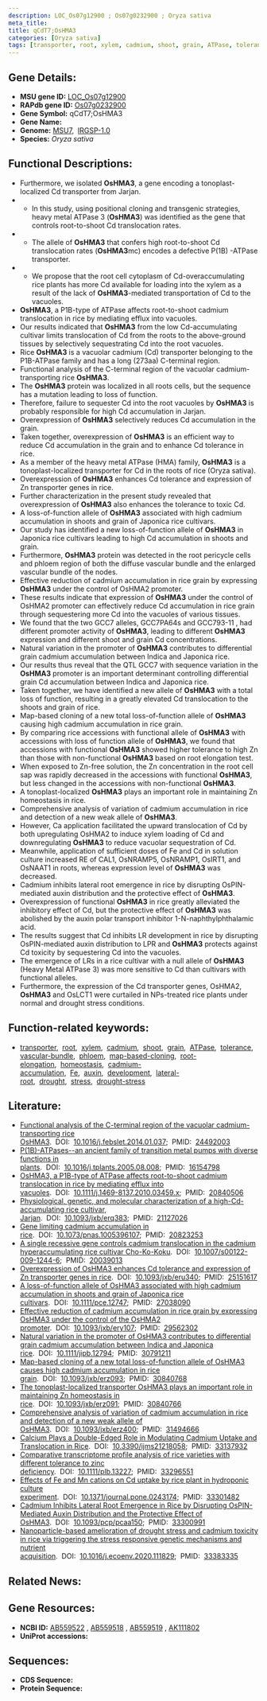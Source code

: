 ```yaml
---
description: LOC_Os07g12900 ; Os07g0232900 ; Oryza sativa
meta_title:
title: qCdT7;OsHMA3
categories: [Oryza sativa]
tags: [transporter, root, xylem, cadmium, shoot, grain, ATPase, tolerance, vascular bundle, phloem, map-based cloning, root elongation, homeostasis, cadmium accumulation, Fe, auxin, development, lateral root, drought, stress, drought stress, drought stress ]
---
```


## Gene Details:
- **MSU gene ID:** [LOC_Os07g12900](http://rice.uga.edu/cgi-bin/ORF_infopage.cgi?orf=LOC_Os07g12900)  
- **RAPdb gene ID:** [Os07g0232900](https://rapdb.dna.affrc.go.jp/locus/?name=Os07g0232900)  
- **Gene Symbol:** qCdT7;OsHMA3
- **Gene Name:**
- **Genome:**  [MSU7](http://rice.uga.edu/),&nbsp;&nbsp;[IRGSP-1.0](https://rapdb.dna.affrc.go.jp/download/irgsp1.html)
- **Species:** *Oryza sativa*

## Functional Descriptions:
   - Furthermore, we isolated **OsHMA3**, a gene encoding a tonoplast-localized Cd transporter from Jarjan.
   - * In this study, using positional cloning and transgenic strategies, heavy metal ATPase 3 (**OsHMA3**) was identified as the gene that controls root-to-shoot Cd translocation rates.
   - * The allele of **OsHMA3** that confers high root-to-shoot Cd translocation rates (**OsHMA3**mc) encodes a defective P(1B) -ATPase transporter.
   - * We propose that the root cell cytoplasm of Cd-overaccumulating rice plants has more Cd available for loading into the xylem as a result of the lack of **OsHMA3**-mediated transportation of Cd to the vacuoles.
   - **OsHMA3**, a P1B-type of ATPase affects root-to-shoot cadmium translocation in rice by mediating efflux into vacuoles.
   - Our results indicated that **OsHMA3** from the low Cd-accumulating cultivar limits translocation of Cd from the roots to the above-ground tissues by selectively sequestrating Cd into the root vacuoles.
   - Rice **OsHMA3** is a vacuolar cadmium (Cd) transporter belonging to the P1B-ATPase family and has a long (273aa) C-terminal region.
   - Functional analysis of the C-terminal region of the vacuolar cadmium-transporting rice **OsHMA3**.
   - The **OsHMA3** protein was localized in all roots cells, but the sequence has a mutation leading to loss of function.
   - Therefore, failure to sequester Cd into the root vacuoles by **OsHMA3** is probably responsible for high Cd accumulation in Jarjan.
   - Overexpression of **OsHMA3** selectively reduces Cd accumulation in the grain.
   - Taken together, overexpression of **OsHMA3** is an efficient way to reduce Cd accumulation in the grain and to enhance Cd tolerance in rice.
   - As a member of the heavy metal ATPase (HMA) family, **OsHMA3** is a tonoplast-localized transporter for Cd in the roots of rice (Oryza sativa).
   - Overexpression of **OsHMA3** enhances Cd tolerance and expression of Zn transporter genes in rice.
   - Further characterization in the present study revealed that overexpression of **OsHMA3** also enhances the tolerance to toxic Cd.
   - A loss-of-function allele of **OsHMA3** associated with high cadmium accumulation in shoots and grain of Japonica rice cultivars.
   - Our study has identified a new loss-of-function allele of **OsHMA3** in Japonica rice cultivars leading to high Cd accumulation in shoots and grain.
   - Furthermore, **OsHMA3** protein was detected in the root pericycle cells and phloem region of both the diffuse vascular bundle and the enlarged vascular bundle of the nodes.
   - Effective reduction of cadmium accumulation in rice grain by expressing **OsHMA3** under the control of OsHMA2 promoter.
   - These results indicate that expression of **OsHMA3** under the control of OsHMA2 promoter can effectively reduce Cd accumulation in rice grain through sequestering more Cd into the vacuoles of various tissues.
   - We found that the two GCC7 alleles, GCC7PA64s and GCC793-11 , had different promoter activity of **OsHMA3**, leading to different **OsHMA3** expression and different shoot and grain Cd concentrations.
   - Natural variation in the promoter of **OsHMA3** contributes to differential grain cadmium accumulation between Indica and Japonica rice.
   - Our results thus reveal that the QTL GCC7 with sequence variation in the **OsHMA3** promoter is an important determinant controlling differential grain Cd accumulation between Indica and Japonica rice.
   - Taken together, we have identified a new allele of **OsHMA3** with a total loss of function, resulting in a greatly elevated Cd translocation to the shoots and grain of rice.
   - Map-based cloning of a new total loss-of-function allele of **OsHMA3** causing high cadmium accumulation in rice grain.
   - By comparing rice accessions with functional allele of **OsHMA3** with accessions with loss of function allele of **OsHMA3**, we found that accessions with functional **OsHMA3** showed higher tolerance to high Zn than those with non-functional **OsHMA3** based on root elongation test.
   - When exposed to Zn-free solution, the Zn concentration in the root cell sap was rapidly decreased in the accessions with functional **OsHMA3**, but less changed in the accessions with non-functional **OsHMA3**.
   - A tonoplast-localized **OsHMA3** plays an important role in maintaining Zn homeostasis in rice.
   - Comprehensive analysis of variation of cadmium accumulation in rice and detection of a new weak allele of **OsHMA3**.
   - However, Ca application facilitated the upward translocation of Cd by both upregulating OsHMA2 to induce xylem loading of Cd and downregulating **OsHMA3** to reduce vacuolar sequestration of Cd.
   - Meanwhile, application of sufficient doses of Fe and Cd in solution culture increased RE of CAL1, OsNRAMP5, OsNRAMP1, OsIRT1, and OsNAAT1 in roots, whereas expression level of **OsHMA3** was decreased.
   - Cadmium inhibits lateral root emergence in rice by disrupting OsPIN-mediated auxin distribution and the protective effect of **OsHMA3**.
   - Overexpression of functional **OsHMA3** in rice greatly alleviated the inhibitory effect of Cd, but the protective effect of **OsHMA3** was abolished by the auxin polar transport inhibitor 1-N-naphthylphthalamic acid.
   - The results suggest that Cd inhibits LR development in rice by disrupting OsPIN-mediated auxin distribution to LPR and **OsHMA3** protects against Cd toxicity by sequestering Cd into the vacuoles.
   - The emergence of LRs in a rice cultivar with a null allele of **OsHMA3** (Heavy Metal ATPase 3) was more sensitive to Cd than cultivars with functional alleles.
   - Furthermore, the expression of the Cd transporter genes, OsHMA2, **OsHMA3** and OsLCT1 were curtailed in NPs-treated rice plants under normal and drought stress conditions.

## Function-related keywords:
   - [transporter](/tags/transporter/),&nbsp;&nbsp;[root](/tags/root/),&nbsp;&nbsp;[xylem](/tags/xylem/),&nbsp;&nbsp;[cadmium](/tags/cadmium/),&nbsp;&nbsp;[shoot](/tags/shoot/),&nbsp;&nbsp;[grain](/tags/grain/),&nbsp;&nbsp;[ATPase](/tags/ATPase/),&nbsp;&nbsp;[tolerance](/tags/tolerance/),&nbsp;&nbsp;[vascular-bundle](/tags/vascular-bundle/),&nbsp;&nbsp;[phloem](/tags/phloem/),&nbsp;&nbsp;[map-based-cloning](/tags/map-based-cloning/),&nbsp;&nbsp;[root-elongation](/tags/root-elongation/),&nbsp;&nbsp;[homeostasis](/tags/homeostasis/),&nbsp;&nbsp;[cadmium-accumulation](/tags/cadmium-accumulation/),&nbsp;&nbsp;[Fe](/tags/Fe/),&nbsp;&nbsp;[auxin](/tags/auxin/),&nbsp;&nbsp;[development](/tags/development/),&nbsp;&nbsp;[lateral-root](/tags/lateral-root/),&nbsp;&nbsp;[drought](/tags/drought/),&nbsp;&nbsp;[stress](/tags/stress/),&nbsp;&nbsp;[drought-stress](/tags/drought-stress/)

## Literature:
   - [Functional analysis of the C-terminal region of the vacuolar cadmium-transporting rice OsHMA3](https://www.doi.org/10.1016/j.febslet.2014.01.037).&nbsp;&nbsp;DOI:&nbsp;&nbsp;[10.1016/j.febslet.2014.01.037](https://www.doi.org/10.1016/j.febslet.2014.01.037);&nbsp;&nbsp;PMID:&nbsp;&nbsp;[24492003](https://pubmed.ncbi.nlm.nih.gov/24492003/)
   - [P(1B)-ATPases--an ancient family of transition metal pumps with diverse functions in plants](https://www.doi.org/10.1016/j.tplants.2005.08.008).&nbsp;&nbsp;DOI:&nbsp;&nbsp;[10.1016/j.tplants.2005.08.008](https://www.doi.org/10.1016/j.tplants.2005.08.008);&nbsp;&nbsp;PMID:&nbsp;&nbsp;[16154798](https://pubmed.ncbi.nlm.nih.gov/16154798/)
   - [OsHMA3, a P1B-type of ATPase affects root-to-shoot cadmium translocation in rice by mediating efflux into vacuoles](https://www.doi.org/10.1111/j.1469-8137.2010.03459.x).&nbsp;&nbsp;DOI:&nbsp;&nbsp;[10.1111/j.1469-8137.2010.03459.x](https://www.doi.org/10.1111/j.1469-8137.2010.03459.x);&nbsp;&nbsp;PMID:&nbsp;&nbsp;[20840506](https://pubmed.ncbi.nlm.nih.gov/20840506/)
   - [Physiological, genetic, and molecular characterization of a high-Cd-accumulating rice cultivar, Jarjan](https://www.doi.org/10.1093/jxb/erq383).&nbsp;&nbsp;DOI:&nbsp;&nbsp;[10.1093/jxb/erq383](https://www.doi.org/10.1093/jxb/erq383);&nbsp;&nbsp;PMID:&nbsp;&nbsp;[21127026](https://pubmed.ncbi.nlm.nih.gov/21127026/)
   - [Gene limiting cadmium accumulation in rice](https://www.doi.org/10.1073/pnas.1005396107).&nbsp;&nbsp;DOI:&nbsp;&nbsp;[10.1073/pnas.1005396107](https://www.doi.org/10.1073/pnas.1005396107);&nbsp;&nbsp;PMID:&nbsp;&nbsp;[20823253](https://pubmed.ncbi.nlm.nih.gov/20823253/)
   - [A single recessive gene controls cadmium translocation in the cadmium hyperaccumulating rice cultivar Cho-Ko-Koku](https://www.doi.org/10.1007/s00122-009-1244-6).&nbsp;&nbsp;DOI:&nbsp;&nbsp;[10.1007/s00122-009-1244-6](https://www.doi.org/10.1007/s00122-009-1244-6);&nbsp;&nbsp;PMID:&nbsp;&nbsp;[20039013](https://pubmed.ncbi.nlm.nih.gov/20039013/)
   - [Overexpression of OsHMA3 enhances Cd tolerance and expression of Zn transporter genes in rice](https://www.doi.org/10.1093/jxb/eru340).&nbsp;&nbsp;DOI:&nbsp;&nbsp;[10.1093/jxb/eru340](https://www.doi.org/10.1093/jxb/eru340);&nbsp;&nbsp;PMID:&nbsp;&nbsp;[25151617](https://pubmed.ncbi.nlm.nih.gov/25151617/)
   - [A loss-of-function allele of OsHMA3 associated with high cadmium accumulation in shoots and grain of Japonica rice cultivars](https://www.doi.org/10.1111/pce.12747).&nbsp;&nbsp;DOI:&nbsp;&nbsp;[10.1111/pce.12747](https://www.doi.org/10.1111/pce.12747);&nbsp;&nbsp;PMID:&nbsp;&nbsp;[27038090](https://pubmed.ncbi.nlm.nih.gov/27038090/)
   - [Effective reduction of cadmium accumulation in rice grain by expressing OsHMA3 under the control of the OsHMA2 promoter](https://www.doi.org/10.1093/jxb/ery107).&nbsp;&nbsp;DOI:&nbsp;&nbsp;[10.1093/jxb/ery107](https://www.doi.org/10.1093/jxb/ery107);&nbsp;&nbsp;PMID:&nbsp;&nbsp;[29562302](https://pubmed.ncbi.nlm.nih.gov/29562302/)
   - [Natural variation in the promoter of OsHMA3 contributes to differential grain cadmium accumulation between Indica and Japonica rice](https://www.doi.org/10.1111/jipb.12794).&nbsp;&nbsp;DOI:&nbsp;&nbsp;[10.1111/jipb.12794](https://www.doi.org/10.1111/jipb.12794);&nbsp;&nbsp;PMID:&nbsp;&nbsp;[30791211](https://pubmed.ncbi.nlm.nih.gov/30791211/)
   - [Map-based cloning of a new total loss-of-function allele of OsHMA3 causes high cadmium accumulation in rice grain](https://www.doi.org/10.1093/jxb/erz093).&nbsp;&nbsp;DOI:&nbsp;&nbsp;[10.1093/jxb/erz093](https://www.doi.org/10.1093/jxb/erz093);&nbsp;&nbsp;PMID:&nbsp;&nbsp;[30840768](https://pubmed.ncbi.nlm.nih.gov/30840768/)
   - [The tonoplast-localized transporter OsHMA3 plays an important role in maintaining Zn homeostasis in rice](https://www.doi.org/10.1093/jxb/erz091).&nbsp;&nbsp;DOI:&nbsp;&nbsp;[10.1093/jxb/erz091](https://www.doi.org/10.1093/jxb/erz091);&nbsp;&nbsp;PMID:&nbsp;&nbsp;[30840766](https://pubmed.ncbi.nlm.nih.gov/30840766/)
   - [Comprehensive analysis of variation of cadmium accumulation in rice and detection of a new weak allele of OsHMA3](https://www.doi.org/10.1093/jxb/erz400).&nbsp;&nbsp;DOI:&nbsp;&nbsp;[10.1093/jxb/erz400](https://www.doi.org/10.1093/jxb/erz400);&nbsp;&nbsp;PMID:&nbsp;&nbsp;[31494666](https://pubmed.ncbi.nlm.nih.gov/31494666/)
   - [Calcium Plays a Double-Edged Role in Modulating Cadmium Uptake and Translocation in Rice](https://www.doi.org/10.3390/ijms21218058).&nbsp;&nbsp;DOI:&nbsp;&nbsp;[10.3390/ijms21218058](https://www.doi.org/10.3390/ijms21218058);&nbsp;&nbsp;PMID:&nbsp;&nbsp;[33137932](https://pubmed.ncbi.nlm.nih.gov/33137932/)
   - [Comparative transcriptome profile analysis of rice varieties with different tolerance to zinc deficiency](https://www.doi.org/10.1111/plb.13227).&nbsp;&nbsp;DOI:&nbsp;&nbsp;[10.1111/plb.13227](https://www.doi.org/10.1111/plb.13227);&nbsp;&nbsp;PMID:&nbsp;&nbsp;[33296551](https://pubmed.ncbi.nlm.nih.gov/33296551/)
   - [Effects of Fe and Mn cations on Cd uptake by rice plant in hydroponic culture experiment](https://www.doi.org/10.1371/journal.pone.0243174).&nbsp;&nbsp;DOI:&nbsp;&nbsp;[10.1371/journal.pone.0243174](https://www.doi.org/10.1371/journal.pone.0243174);&nbsp;&nbsp;PMID:&nbsp;&nbsp;[33301482](https://pubmed.ncbi.nlm.nih.gov/33301482/)
   - [Cadmium Inhibits Lateral Root Emergence in Rice by Disrupting OsPIN-Mediated Auxin Distribution and the Protective Effect of OsHMA3](https://www.doi.org/10.1093/pcp/pcaa150).&nbsp;&nbsp;DOI:&nbsp;&nbsp;[10.1093/pcp/pcaa150](https://www.doi.org/10.1093/pcp/pcaa150);&nbsp;&nbsp;PMID:&nbsp;&nbsp;[33300991](https://pubmed.ncbi.nlm.nih.gov/33300991/)
   - [Nanoparticle-based amelioration of drought stress and cadmium toxicity in rice via triggering the stress responsive genetic mechanisms and nutrient acquisition](https://www.doi.org/10.1016/j.ecoenv.2020.111829).&nbsp;&nbsp;DOI:&nbsp;&nbsp;[10.1016/j.ecoenv.2020.111829](https://www.doi.org/10.1016/j.ecoenv.2020.111829);&nbsp;&nbsp;PMID:&nbsp;&nbsp;[33383335](https://pubmed.ncbi.nlm.nih.gov/33383335/)

## Related News:

## Gene Resources:
- **NCBI ID:**  [AB559522](http://www.ncbi.nlm.nih.gov/nuccore/AB559522)&nbsp;,&nbsp;[AB559518](http://www.ncbi.nlm.nih.gov/nuccore/AB559518)&nbsp;,&nbsp;[AB559519](http://www.ncbi.nlm.nih.gov/nuccore/AB559519)&nbsp;,&nbsp;[AK111802](http://www.ncbi.nlm.nih.gov/nuccore/AK111802)
- **UniProt accessions:** [](https://www.uniprot.org/uniprotkb//entry)

## Sequences:
- **CDS Sequence:**
- **Protein Sequence:**
